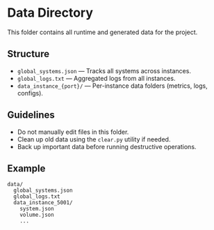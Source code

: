 # Data Directory

This folder contains all runtime and generated data for the project.

## Structure

- `global_systems.json` — Tracks all systems across instances.
- `global_logs.txt` — Aggregated logs from all instances.
- `data_instance_{port}/` — Per-instance data folders (metrics, logs, configs).

## Guidelines

- Do not manually edit files in this folder.
- Clean up old data using the `clear.py` utility if needed.
- Back up important data before running destructive operations.

## Example

```
data/
  global_systems.json
  global_logs.txt
  data_instance_5001/
    system.json
    volume.json
    ...
``` 